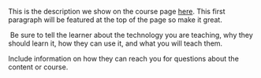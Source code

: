 This is the description we show on the course page [here](https://lab.github.com/sankuma-ride/sankuma-ride.github.-io). This first paragraph will be featured at the top of the page so make it great.
​

​
Be sure to tell the learner about the technology you are teaching, why they should learn it, how they can use it, and what you will teach them.
​


Include information on how they can reach you for questions about the content or course. 